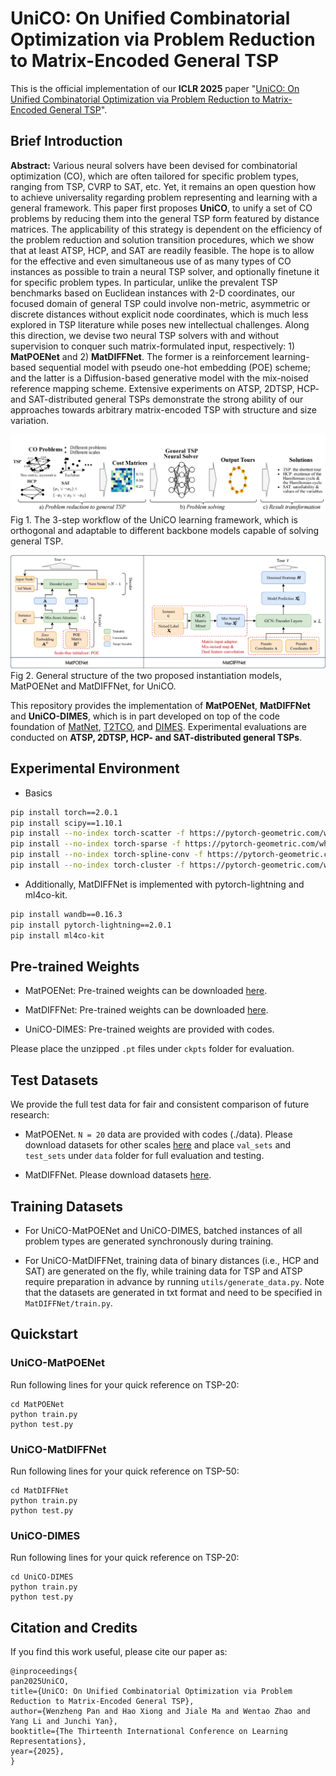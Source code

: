 # UniCO: On Unified Combinatorial Optimization via Problem Reduction to Matrix-Encoded General TSP

This is the official implementation of our **ICLR 2025** paper "[UniCO: On Unified Combinatorial Optimization via Problem Reduction to Matrix-Encoded General TSP](TODO)".

## Brief Introduction
**Abstract:** Various neural solvers have been devised for combinatorial optimization (CO), which are often tailored for specific problem types, ranging from TSP, CVRP to SAT, etc. Yet, it remains an open question how to achieve universality regarding problem representing and learning with a general framework. This paper first proposes **UniCO**, to unify a set of CO problems by reducing them into the general TSP form featured by distance matrices. The applicability of this strategy is dependent on the efficiency of the problem reduction and solution transition procedures, which we show that at least ATSP, HCP, and SAT are readily feasible. The hope is to allow for the effective and even simultaneous use of as many types of CO instances as possible to train a neural TSP solver, and optionally finetune it for specific problem types. In particular, unlike the prevalent TSP benchmarks based on Euclidean instances with 2-D coordinates, our focused domain of general TSP could involve non-metric, asymmetric or discrete distances without explicit node coordinates, which is much less explored in TSP literature while poses new intellectual challenges. Along this direction, we devise two neural TSP solvers with and without supervision to conquer such matrix-formulated input, respectively: 1) **MatPOENet** and 2) **MatDIFFNet**. The former is a reinforcement learning-based sequential model with pseudo one-hot embedding (POE) scheme; and the latter is a Diffusion-based generative model with the mix-noised reference mapping scheme. Extensive experiments on ATSP, 2DTSP, HCP- and SAT-distributed general TSPs demonstrate the strong ability of our approaches towards arbitrary matrix-encoded TSP with structure and size variation.


![fig1](./imgs/pics-framework.png)
Fig 1. The 3-step workflow of the UniCO learning framework, which is orthogonal and adaptable to different backbone models capable of solving general TSP.

![fig2](imgs/pics-model-structure.png)
Fig 2. General structure of the two proposed instantiation models, MatPOENet and MatDIFFNet, for UniCO.


This repository provides the implementation of **MatPOENet**, **MatDIFFNet** and **UniCO-DIMES**, which is in part developed on top of the code foundation of [MatNet](https://github.com/yd-kwon/MatNet), [T2TCO](https://github.com/Thinklab-SJTU/Fast-T2T), and [DIMES](https://github.com/DIMESTeam/DIMES). Experimental evaluations are conducted on **ATSP, 2DTSP, HCP- and SAT-distributed general TSPs**.

## Experimental Environment

- Basics
```bash
pip install torch==2.0.1
pip install scipy==1.10.1
pip install --no-index torch-scatter -f https://pytorch-geometric.com/whl/torch-2.0.1+cu117.html
pip install --no-index torch-sparse -f https://pytorch-geometric.com/whl/torch-2.0.1+cu117.html
pip install --no-index torch-spline-conv -f https://pytorch-geometric.com/whl/torch-2.0.1+cu117.html
pip install --no-index torch-cluster -f https://pytorch-geometric.com/whl/torch-2.0.1+cu117.html
```
- Additionally, MatDIFFNet is implemented with pytorch-lightning and ml4co-kit.
```bash
pip install wandb==0.16.3
pip install pytorch-lightning==2.0.1
pip install ml4co-kit
```

## Pre-trained Weights
- MatPOENet: Pre-trained weights can be downloaded [here](https://drive.google.com/file/d/16mDY9HVzDdyFnqrL6YnrQ2lS8twscD_o/view?usp=sharing).

- MatDIFFNet: Pre-trained weights can be downloaded [here](https://drive.google.com/drive/folders/1YHzcji4rqL2hxMpZWpZcmp7KKvv8ukJT?usp=sharing).

- UniCO-DIMES: Pre-trained weights are provided with codes. 

Please place the unzipped `.pt` files under `ckpts` folder for evaluation. 

## Test Datasets
We provide the full test data for fair and consistent comparison of future research:
- MatPOENet. `N = 20` data are provided with codes (./data). Please download datasets for other scales [here](https://drive.google.com/file/d/17LINJtArttm8ba6VEQ4XdfGjuz-ZMl3I/view?usp=sharing) and place `val_sets` and `test_sets` under `data` folder for full evaluation and testing. 

- MatDIFFNet. Please download datasets [here](https://drive.google.com/drive/folders/1HI-0GR9rh9HLFM7ouf8Jpn4WAY1CuDf4?usp=sharing).

## Training Datasets
- For UniCO-MatPOENet and UniCO-DIMES, batched instances of all problem types are generated synchronously during training. 

- For UniCO-MatDIFFNet, training data of binary distances (i.e., HCP and SAT) are generated on the fly, while training data for TSP and ATSP require preparation in advance by running `utils/generate_data.py`. Note that the datasets are generated in txt format and need to be specified in `MatDIFFNet/train.py`.

## Quickstart 
### UniCO-MatPOENet
Run following lines for your quick reference on TSP-20:
```
cd MatPOENet
python train.py
python test.py
```

### UniCO-MatDIFFNet
Run following lines for your quick reference on TSP-50:
```
cd MatDIFFNet
python train.py
python test.py
```

### UniCO-DIMES
Run following lines for your quick reference on TSP-20:
```
cd UniCO-DIMES
python train.py
python test.py
```

## Citation and Credits
If you find this work useful, please cite our paper as:
```
@inproceedings{
pan2025UniCO,
title={UniCO: On Unified Combinatorial Optimization via Problem Reduction to Matrix-Encoded General TSP},
author={Wenzheng Pan and Hao Xiong and Jiale Ma and Wentao Zhao and Yang Li and Junchi Yan},
booktitle={The Thirteenth International Conference on Learning Representations},
year={2025},
}
```
